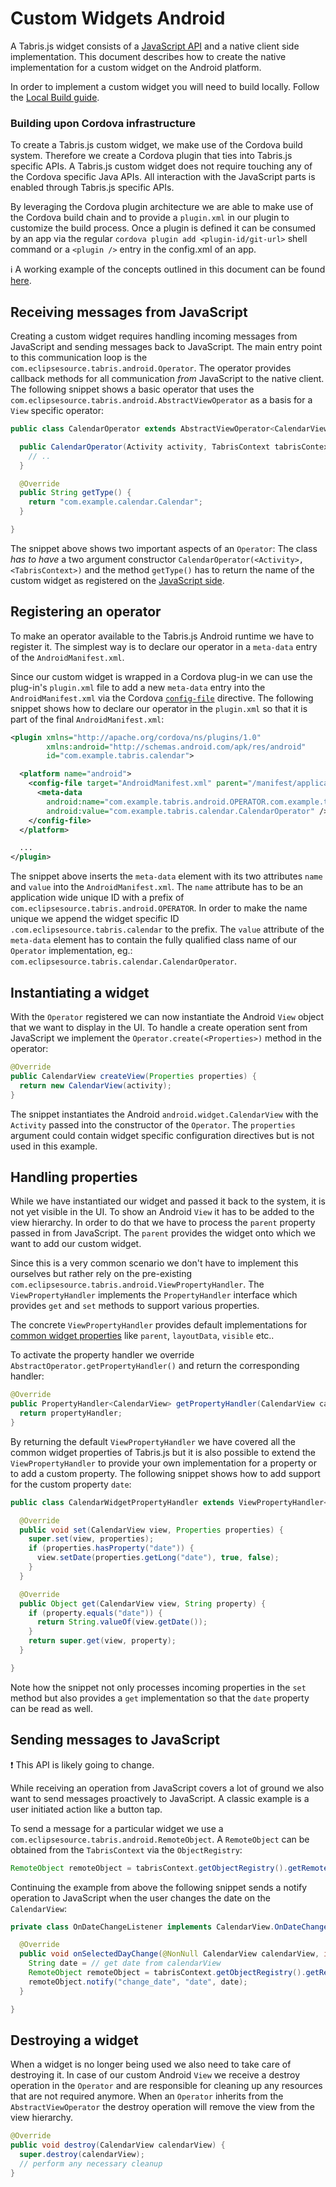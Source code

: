 ---
---
# Custom Widgets Android

A Tabris.js widget consists of a [JavaScript API](custom-widgets.md) and a native client side implementation. This document describes how to create the native implementation for a custom widget on the Android platform.

In order to implement a custom widget you will need to build locally. Follow the [Local Build guide](local-build.md).

### Building upon Cordova infrastructure

To create a Tabris.js custom widget, we make use of the Cordova build system. Therefore we create a Cordova plugin that ties into Tabris.js specific APIs. A Tabris.js custom widget does not require touching any of the Cordova specific Java APIs. All interaction with the JavaScript parts is enabled through Tabris.js specific APIs.

By leveraging the Cordova plugin architecture we are able to make use of the Cordova build chain and to provide a `plugin.xml` in our plugin to customize the build process. Once a plugin is defined it can be consumed by an app via the regular `cordova plugin add <plugin-id/git-url>` shell command or a `<plugin />` entry in the config.xml of an app.

:information_source: A working example of the concepts outlined in this document can be found [here](https://github.com/eclipsesource/tabris-calendar).

## Receiving messages from JavaScript

Creating a custom widget requires handling incoming messages from JavaScript and sending messages back to JavaScript. The main entry point to this communication loop is the `com.eclipsesource.tabris.android.Operator`. The operator provides callback methods for all communication _from_ JavaScript to the native client. The following snippet shows a basic operator that uses the `com.eclipsesource.tabris.android.AbstractViewOperator` as a basis for a `View` specific operator:

```java
public class CalendarOperator extends AbstractViewOperator<CalendarView> {

  public CalendarOperator(Activity activity, TabrisContext tabrisContext) {
    // ..
  }

  @Override
  public String getType() {
    return "com.example.calendar.Calendar";
  }

}
```

The snippet above shows two important aspects of an `Operator`: The class _has to have_ a two argument constructor `CalendarOperator(<Activity>, <TabrisContext>)` and the method `getType()` has to return the name of the custom widget as registered on the [JavaScript side](custom-widgets.md).

## Registering an operator

To make an operator available to the Tabris.js Android runtime we have to register it. The simplest way is to declare our operator in a `meta-data` entry of the `AndroidManifest.xml`.

Since our custom widget is wrapped in a Cordova plug-in we can use the plug-in's `plugin.xml` file to add a new `meta-data` entry into the `AndroidManifest.xml` via the Cordova [`config-file`](https://cordova.apache.org/docs/en/5.0.0/plugin_ref_spec.md.html) directive. The following snippet shows how to declare our operator in the `plugin.xml` so that it is part of the final `AndroidManifest.xml`:

```xml
<plugin xmlns="http://apache.org/cordova/ns/plugins/1.0"
        xmlns:android="http://schemas.android.com/apk/res/android"
        id="com.example.tabris.calendar">

  <platform name="android">
    <config-file target="AndroidManifest.xml" parent="/manifest/application">
      <meta-data
        android:name="com.example.tabris.android.OPERATOR.com.example.tabris.calendar"
        android:value="com.example.tabris.calendar.CalendarOperator" />
    </config-file>
  </platform>

  ...
</plugin>
```

The snippet above inserts the `meta-data` element with its two attributes `name` and `value` into the `AndroidManifest.xml`. The `name` attribute has to be an application wide unique ID with a prefix of `com.eclipsesource.tabris.android.OPERATOR`. In order to make the name unique we append the widget specific ID `.com.eclipsesource.tabris.calendar` to the prefix. The `value` attribute of the `meta-data` element has to contain the fully qualified class name of our `Operator` implementation, eg.: `com.eclipsesource.tabris.calendar.CalendarOperator`.

## Instantiating a widget

With the `Operator` registered we can now instantiate the Android `View` object that we want to display in the UI. To handle a create operation sent from JavaScript we implement the `Operator.create(<Properties>)` method in the operator:

```java
@Override
public CalendarView createView(Properties properties) {
  return new CalendarView(activity);
}
```

The snippet instantiates the Android `android.widget.CalendarView` with the `Activity` passed into the constructor of the `Operator`. The `properties`  argument could contain widget specific configuration directives but is not used in this example.

## Handling properties

While we have instantiated our widget and passed it back to the system, it is not yet visible in the UI. To show an Android `View` it has to be added to the view hierarchy. In order to do that we have to process the `parent` property passed in from JavaScript. The `parent` provides the widget onto which we want to add our custom widget.

Since this is a very common scenario we don't have to implement this ourselves but rather rely on the pre-existing `com.eclipsesource.tabris.android.ViewPropertyHandler`. The `ViewPropertyHandler` implements the `PropertyHandler` interface which provides `get` and `set` methods to support various properties.

The concrete `ViewPropertyHandler` provides default implementations for [common widget properties](https://tabrisjs.com/documentation/latest/api/Widget#properties) like `parent`, `layoutData`, `visible` etc..

To activate the property handler we override `AbstractOperator.getPropertyHandler()` and return the corresponding handler:

```java
@Override
public PropertyHandler<CalendarView> getPropertyHandler(CalendarView calendarView) {
  return propertyHandler;
}
```

By returning the default `ViewPropertyHandler` we have covered all the common widget properties of Tabris.js but it is also possible to extend the `ViewPropertyHandler` to provide your own implementation for a property or to add a custom property. The following snippet shows how to add support for the custom property `date`:

```java
public class CalendarWidgetPropertyHandler extends ViewPropertyHandler<CalendarView> {

  @Override
  public void set(CalendarView view, Properties properties) {
    super.set(view, properties);
    if (properties.hasProperty("date")) {
      view.setDate(properties.getLong("date"), true, false);
    }
  }

  @Override
  public Object get(CalendarView view, String property) {
    if (property.equals("date")) {
      return String.valueOf(view.getDate());
    }
    return super.get(view, property);
  }

}
```

Note how the snippet not only processes incoming properties in the `set` method but also provides a `get` implementation so that the `date` property can be read as well.

## Sending messages to JavaScript

:exclamation: This API is likely going to change.

While receiving an operation from JavaScript covers a lot of ground we also want to send messages proactively to JavaScript. A classic example is a user initiated action like a button tap.

To send a message for a particular widget we use a `com.eclipsesource.tabris.android.RemoteObject`. A `RemoteObject` can be obtained from the `TabrisContext` via the `ObjectRegistry`:

```java
RemoteObject remoteObject = tabrisContext.getObjectRegistry().getRemoteObjectForObject(view);
```

Continuing the example from above the following snippet sends a notify operation to JavaScript when the user changes the date on the `CalendarView`:

```java
private class OnDateChangeListener implements CalendarView.OnDateChangeListener {

  @Override
  public void onSelectedDayChange(@NonNull CalendarView calendarView, int year, int month, int dayOfMonth) {
    String date = // get date from calendarView
    RemoteObject remoteObject = tabrisContext.getObjectRegistry().getRemoteObjectForObject(calendarView);
    remoteObject.notify("change_date", "date", date);
  }

}
```

## Destroying a widget

When a widget is no longer being used we also need to take care of destroying it. In case of our custom Android `View` we receive a destroy operation in the `Operator` and are responsible for cleaning up any resources that are not required anymore. When an `Operator` inherits from the `AbstractViewOperator` the destroy operation will remove the view from the view hierarchy. 

```java
@Override
public void destroy(CalendarView calendarView) {
  super.destroy(calendarView);
  // perform any necessary cleanup
}
```

